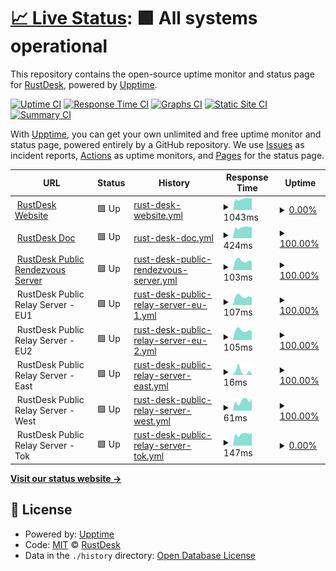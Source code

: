 # [📈 Live Status](https://rustdesk.github.io/uptime): <!--live status--> **🟩 All systems operational**

This repository contains the open-source uptime monitor and status page for [RustDesk](https://rustdesk.com), powered by [Upptime](https://github.com/upptime/upptime).

[![Uptime CI](https://github.com/rustdesk/uptime/workflows/Uptime%20CI/badge.svg)](https://github.com/rustdesk/uptime/actions?query=workflow%3A%22Uptime+CI%22)
[![Response Time CI](https://github.com/rustdesk/uptime/workflows/Response%20Time%20CI/badge.svg)](https://github.com/rustdesk/uptime/actions?query=workflow%3A%22Response+Time+CI%22)
[![Graphs CI](https://github.com/rustdesk/uptime/workflows/Graphs%20CI/badge.svg)](https://github.com/rustdesk/uptime/actions?query=workflow%3A%22Graphs+CI%22)
[![Static Site CI](https://github.com/rustdesk/uptime/workflows/Static%20Site%20CI/badge.svg)](https://github.com/rustdesk/uptime/actions?query=workflow%3A%22Static+Site+CI%22)
[![Summary CI](https://github.com/rustdesk/uptime/workflows/Summary%20CI/badge.svg)](https://github.com/rustdesk/uptime/actions?query=workflow%3A%22Summary+CI%22)

With [Upptime](https://upptime.js.org), you can get your own unlimited and free uptime monitor and status page, powered entirely by a GitHub repository. We use [Issues](https://github.com/rustdesk/uptime/issues) as incident reports, [Actions](https://github.com/rustdesk/uptime/actions) as uptime monitors, and [Pages](https://rustdesk.github.io/uptime) for the status page.

<!--start: status pages-->
<!-- This summary is generated by Upptime (https://github.com/upptime/upptime) -->
<!-- Do not edit this manually, your changes will be overwritten -->
<!-- prettier-ignore -->
| URL | Status | History | Response Time | Uptime |
| --- | ------ | ------- | ------------- | ------ |
| <img alt="" src="https://icons.duckduckgo.com/ip3/rustdesk.com.ico" height="13"> [RustDesk Website](https://rustdesk.com/) | 🟩 Up | [rust-desk-website.yml](https://github.com/rustdesk/uptime/commits/HEAD/history/rust-desk-website.yml) | <details><summary><img alt="Response time graph" src="./graphs/rust-desk-website/response-time-week.png" height="20"> 1043ms</summary><br><a href="https://rustdesk.github.io/uptime/history/rust-desk-website"><img alt="Response time 1034" src="https://img.shields.io/endpoint?url=https%3A%2F%2Fraw.githubusercontent.com%2Frustdesk%2Fuptime%2FHEAD%2Fapi%2Frust-desk-website%2Fresponse-time.json"></a><br><a href="https://rustdesk.github.io/uptime/history/rust-desk-website"><img alt="24-hour response time 1127" src="https://img.shields.io/endpoint?url=https%3A%2F%2Fraw.githubusercontent.com%2Frustdesk%2Fuptime%2FHEAD%2Fapi%2Frust-desk-website%2Fresponse-time-day.json"></a><br><a href="https://rustdesk.github.io/uptime/history/rust-desk-website"><img alt="7-day response time 1043" src="https://img.shields.io/endpoint?url=https%3A%2F%2Fraw.githubusercontent.com%2Frustdesk%2Fuptime%2FHEAD%2Fapi%2Frust-desk-website%2Fresponse-time-week.json"></a><br><a href="https://rustdesk.github.io/uptime/history/rust-desk-website"><img alt="30-day response time 1057" src="https://img.shields.io/endpoint?url=https%3A%2F%2Fraw.githubusercontent.com%2Frustdesk%2Fuptime%2FHEAD%2Fapi%2Frust-desk-website%2Fresponse-time-month.json"></a><br><a href="https://rustdesk.github.io/uptime/history/rust-desk-website"><img alt="1-year response time 1034" src="https://img.shields.io/endpoint?url=https%3A%2F%2Fraw.githubusercontent.com%2Frustdesk%2Fuptime%2FHEAD%2Fapi%2Frust-desk-website%2Fresponse-time-year.json"></a></details> | <details><summary><a href="https://rustdesk.github.io/uptime/history/rust-desk-website">0.00%</a></summary><a href="https://rustdesk.github.io/uptime/history/rust-desk-website"><img alt="All-time uptime 62.24%" src="https://img.shields.io/endpoint?url=https%3A%2F%2Fraw.githubusercontent.com%2Frustdesk%2Fuptime%2FHEAD%2Fapi%2Frust-desk-website%2Fuptime.json"></a><br><a href="https://rustdesk.github.io/uptime/history/rust-desk-website"><img alt="24-hour uptime 0.00%" src="https://img.shields.io/endpoint?url=https%3A%2F%2Fraw.githubusercontent.com%2Frustdesk%2Fuptime%2FHEAD%2Fapi%2Frust-desk-website%2Fuptime-day.json"></a><br><a href="https://rustdesk.github.io/uptime/history/rust-desk-website"><img alt="7-day uptime 0.00%" src="https://img.shields.io/endpoint?url=https%3A%2F%2Fraw.githubusercontent.com%2Frustdesk%2Fuptime%2FHEAD%2Fapi%2Frust-desk-website%2Fuptime-week.json"></a><br><a href="https://rustdesk.github.io/uptime/history/rust-desk-website"><img alt="30-day uptime 0.00%" src="https://img.shields.io/endpoint?url=https%3A%2F%2Fraw.githubusercontent.com%2Frustdesk%2Fuptime%2FHEAD%2Fapi%2Frust-desk-website%2Fuptime-month.json"></a><br><a href="https://rustdesk.github.io/uptime/history/rust-desk-website"><img alt="1-year uptime 62.24%" src="https://img.shields.io/endpoint?url=https%3A%2F%2Fraw.githubusercontent.com%2Frustdesk%2Fuptime%2FHEAD%2Fapi%2Frust-desk-website%2Fuptime-year.json"></a></details>
| <img alt="" src="https://icons.duckduckgo.com/ip3/rustdesk.com.ico" height="13"> [RustDesk Doc](https://rustdesk.com/docs) | 🟩 Up | [rust-desk-doc.yml](https://github.com/rustdesk/uptime/commits/HEAD/history/rust-desk-doc.yml) | <details><summary><img alt="Response time graph" src="./graphs/rust-desk-doc/response-time-week.png" height="20"> 424ms</summary><br><a href="https://rustdesk.github.io/uptime/history/rust-desk-doc"><img alt="Response time 420" src="https://img.shields.io/endpoint?url=https%3A%2F%2Fraw.githubusercontent.com%2Frustdesk%2Fuptime%2FHEAD%2Fapi%2Frust-desk-doc%2Fresponse-time.json"></a><br><a href="https://rustdesk.github.io/uptime/history/rust-desk-doc"><img alt="24-hour response time 444" src="https://img.shields.io/endpoint?url=https%3A%2F%2Fraw.githubusercontent.com%2Frustdesk%2Fuptime%2FHEAD%2Fapi%2Frust-desk-doc%2Fresponse-time-day.json"></a><br><a href="https://rustdesk.github.io/uptime/history/rust-desk-doc"><img alt="7-day response time 424" src="https://img.shields.io/endpoint?url=https%3A%2F%2Fraw.githubusercontent.com%2Frustdesk%2Fuptime%2FHEAD%2Fapi%2Frust-desk-doc%2Fresponse-time-week.json"></a><br><a href="https://rustdesk.github.io/uptime/history/rust-desk-doc"><img alt="30-day response time 424" src="https://img.shields.io/endpoint?url=https%3A%2F%2Fraw.githubusercontent.com%2Frustdesk%2Fuptime%2FHEAD%2Fapi%2Frust-desk-doc%2Fresponse-time-month.json"></a><br><a href="https://rustdesk.github.io/uptime/history/rust-desk-doc"><img alt="1-year response time 420" src="https://img.shields.io/endpoint?url=https%3A%2F%2Fraw.githubusercontent.com%2Frustdesk%2Fuptime%2FHEAD%2Fapi%2Frust-desk-doc%2Fresponse-time-year.json"></a></details> | <details><summary><a href="https://rustdesk.github.io/uptime/history/rust-desk-doc">100.00%</a></summary><a href="https://rustdesk.github.io/uptime/history/rust-desk-doc"><img alt="All-time uptime 91.98%" src="https://img.shields.io/endpoint?url=https%3A%2F%2Fraw.githubusercontent.com%2Frustdesk%2Fuptime%2FHEAD%2Fapi%2Frust-desk-doc%2Fuptime.json"></a><br><a href="https://rustdesk.github.io/uptime/history/rust-desk-doc"><img alt="24-hour uptime 100.00%" src="https://img.shields.io/endpoint?url=https%3A%2F%2Fraw.githubusercontent.com%2Frustdesk%2Fuptime%2FHEAD%2Fapi%2Frust-desk-doc%2Fuptime-day.json"></a><br><a href="https://rustdesk.github.io/uptime/history/rust-desk-doc"><img alt="7-day uptime 100.00%" src="https://img.shields.io/endpoint?url=https%3A%2F%2Fraw.githubusercontent.com%2Frustdesk%2Fuptime%2FHEAD%2Fapi%2Frust-desk-doc%2Fuptime-week.json"></a><br><a href="https://rustdesk.github.io/uptime/history/rust-desk-doc"><img alt="30-day uptime 100.00%" src="https://img.shields.io/endpoint?url=https%3A%2F%2Fraw.githubusercontent.com%2Frustdesk%2Fuptime%2FHEAD%2Fapi%2Frust-desk-doc%2Fuptime-month.json"></a><br><a href="https://rustdesk.github.io/uptime/history/rust-desk-doc"><img alt="1-year uptime 91.98%" src="https://img.shields.io/endpoint?url=https%3A%2F%2Fraw.githubusercontent.com%2Frustdesk%2Fuptime%2FHEAD%2Fapi%2Frust-desk-doc%2Fuptime-year.json"></a></details>
| <img alt="" src="https://icons.duckduckgo.com/ip3/null.ico" height="13"> [RustDesk Public Rendezvous Server](rs-ny.rustdesk.com) | 🟩 Up | [rust-desk-public-rendezvous-server.yml](https://github.com/rustdesk/uptime/commits/HEAD/history/rust-desk-public-rendezvous-server.yml) | <details><summary><img alt="Response time graph" src="./graphs/rust-desk-public-rendezvous-server/response-time-week.png" height="20"> 103ms</summary><br><a href="https://rustdesk.github.io/uptime/history/rust-desk-public-rendezvous-server"><img alt="Response time 129" src="https://img.shields.io/endpoint?url=https%3A%2F%2Fraw.githubusercontent.com%2Frustdesk%2Fuptime%2FHEAD%2Fapi%2Frust-desk-public-rendezvous-server%2Fresponse-time.json"></a><br><a href="https://rustdesk.github.io/uptime/history/rust-desk-public-rendezvous-server"><img alt="24-hour response time 89" src="https://img.shields.io/endpoint?url=https%3A%2F%2Fraw.githubusercontent.com%2Frustdesk%2Fuptime%2FHEAD%2Fapi%2Frust-desk-public-rendezvous-server%2Fresponse-time-day.json"></a><br><a href="https://rustdesk.github.io/uptime/history/rust-desk-public-rendezvous-server"><img alt="7-day response time 103" src="https://img.shields.io/endpoint?url=https%3A%2F%2Fraw.githubusercontent.com%2Frustdesk%2Fuptime%2FHEAD%2Fapi%2Frust-desk-public-rendezvous-server%2Fresponse-time-week.json"></a><br><a href="https://rustdesk.github.io/uptime/history/rust-desk-public-rendezvous-server"><img alt="30-day response time 103" src="https://img.shields.io/endpoint?url=https%3A%2F%2Fraw.githubusercontent.com%2Frustdesk%2Fuptime%2FHEAD%2Fapi%2Frust-desk-public-rendezvous-server%2Fresponse-time-month.json"></a><br><a href="https://rustdesk.github.io/uptime/history/rust-desk-public-rendezvous-server"><img alt="1-year response time 129" src="https://img.shields.io/endpoint?url=https%3A%2F%2Fraw.githubusercontent.com%2Frustdesk%2Fuptime%2FHEAD%2Fapi%2Frust-desk-public-rendezvous-server%2Fresponse-time-year.json"></a></details> | <details><summary><a href="https://rustdesk.github.io/uptime/history/rust-desk-public-rendezvous-server">100.00%</a></summary><a href="https://rustdesk.github.io/uptime/history/rust-desk-public-rendezvous-server"><img alt="All-time uptime 91.56%" src="https://img.shields.io/endpoint?url=https%3A%2F%2Fraw.githubusercontent.com%2Frustdesk%2Fuptime%2FHEAD%2Fapi%2Frust-desk-public-rendezvous-server%2Fuptime.json"></a><br><a href="https://rustdesk.github.io/uptime/history/rust-desk-public-rendezvous-server"><img alt="24-hour uptime 100.00%" src="https://img.shields.io/endpoint?url=https%3A%2F%2Fraw.githubusercontent.com%2Frustdesk%2Fuptime%2FHEAD%2Fapi%2Frust-desk-public-rendezvous-server%2Fuptime-day.json"></a><br><a href="https://rustdesk.github.io/uptime/history/rust-desk-public-rendezvous-server"><img alt="7-day uptime 100.00%" src="https://img.shields.io/endpoint?url=https%3A%2F%2Fraw.githubusercontent.com%2Frustdesk%2Fuptime%2FHEAD%2Fapi%2Frust-desk-public-rendezvous-server%2Fuptime-week.json"></a><br><a href="https://rustdesk.github.io/uptime/history/rust-desk-public-rendezvous-server"><img alt="30-day uptime 100.00%" src="https://img.shields.io/endpoint?url=https%3A%2F%2Fraw.githubusercontent.com%2Frustdesk%2Fuptime%2FHEAD%2Fapi%2Frust-desk-public-rendezvous-server%2Fuptime-month.json"></a><br><a href="https://rustdesk.github.io/uptime/history/rust-desk-public-rendezvous-server"><img alt="1-year uptime 91.56%" src="https://img.shields.io/endpoint?url=https%3A%2F%2Fraw.githubusercontent.com%2Frustdesk%2Fuptime%2FHEAD%2Fapi%2Frust-desk-public-rendezvous-server%2Fuptime-year.json"></a></details>
| <img alt="" src="https://icons.duckduckgo.com/ip3/null.ico" height="13"> RustDesk Public Relay Server - EU1 | 🟩 Up | [rust-desk-public-relay-server-eu-1.yml](https://github.com/rustdesk/uptime/commits/HEAD/history/rust-desk-public-relay-server-eu-1.yml) | <details><summary><img alt="Response time graph" src="./graphs/rust-desk-public-relay-server-eu-1/response-time-week.png" height="20"> 107ms</summary><br><a href="https://rustdesk.github.io/uptime/history/rust-desk-public-relay-server-eu-1"><img alt="Response time 113" src="https://img.shields.io/endpoint?url=https%3A%2F%2Fraw.githubusercontent.com%2Frustdesk%2Fuptime%2FHEAD%2Fapi%2Frust-desk-public-relay-server-eu-1%2Fresponse-time.json"></a><br><a href="https://rustdesk.github.io/uptime/history/rust-desk-public-relay-server-eu-1"><img alt="24-hour response time 93" src="https://img.shields.io/endpoint?url=https%3A%2F%2Fraw.githubusercontent.com%2Frustdesk%2Fuptime%2FHEAD%2Fapi%2Frust-desk-public-relay-server-eu-1%2Fresponse-time-day.json"></a><br><a href="https://rustdesk.github.io/uptime/history/rust-desk-public-relay-server-eu-1"><img alt="7-day response time 107" src="https://img.shields.io/endpoint?url=https%3A%2F%2Fraw.githubusercontent.com%2Frustdesk%2Fuptime%2FHEAD%2Fapi%2Frust-desk-public-relay-server-eu-1%2Fresponse-time-week.json"></a><br><a href="https://rustdesk.github.io/uptime/history/rust-desk-public-relay-server-eu-1"><img alt="30-day response time 106" src="https://img.shields.io/endpoint?url=https%3A%2F%2Fraw.githubusercontent.com%2Frustdesk%2Fuptime%2FHEAD%2Fapi%2Frust-desk-public-relay-server-eu-1%2Fresponse-time-month.json"></a><br><a href="https://rustdesk.github.io/uptime/history/rust-desk-public-relay-server-eu-1"><img alt="1-year response time 113" src="https://img.shields.io/endpoint?url=https%3A%2F%2Fraw.githubusercontent.com%2Frustdesk%2Fuptime%2FHEAD%2Fapi%2Frust-desk-public-relay-server-eu-1%2Fresponse-time-year.json"></a></details> | <details><summary><a href="https://rustdesk.github.io/uptime/history/rust-desk-public-relay-server-eu-1">100.00%</a></summary><a href="https://rustdesk.github.io/uptime/history/rust-desk-public-relay-server-eu-1"><img alt="All-time uptime 99.04%" src="https://img.shields.io/endpoint?url=https%3A%2F%2Fraw.githubusercontent.com%2Frustdesk%2Fuptime%2FHEAD%2Fapi%2Frust-desk-public-relay-server-eu-1%2Fuptime.json"></a><br><a href="https://rustdesk.github.io/uptime/history/rust-desk-public-relay-server-eu-1"><img alt="24-hour uptime 100.00%" src="https://img.shields.io/endpoint?url=https%3A%2F%2Fraw.githubusercontent.com%2Frustdesk%2Fuptime%2FHEAD%2Fapi%2Frust-desk-public-relay-server-eu-1%2Fuptime-day.json"></a><br><a href="https://rustdesk.github.io/uptime/history/rust-desk-public-relay-server-eu-1"><img alt="7-day uptime 100.00%" src="https://img.shields.io/endpoint?url=https%3A%2F%2Fraw.githubusercontent.com%2Frustdesk%2Fuptime%2FHEAD%2Fapi%2Frust-desk-public-relay-server-eu-1%2Fuptime-week.json"></a><br><a href="https://rustdesk.github.io/uptime/history/rust-desk-public-relay-server-eu-1"><img alt="30-day uptime 100.00%" src="https://img.shields.io/endpoint?url=https%3A%2F%2Fraw.githubusercontent.com%2Frustdesk%2Fuptime%2FHEAD%2Fapi%2Frust-desk-public-relay-server-eu-1%2Fuptime-month.json"></a><br><a href="https://rustdesk.github.io/uptime/history/rust-desk-public-relay-server-eu-1"><img alt="1-year uptime 99.04%" src="https://img.shields.io/endpoint?url=https%3A%2F%2Fraw.githubusercontent.com%2Frustdesk%2Fuptime%2FHEAD%2Fapi%2Frust-desk-public-relay-server-eu-1%2Fuptime-year.json"></a></details>
| <img alt="" src="https://icons.duckduckgo.com/ip3/null.ico" height="13"> RustDesk Public Relay Server - EU2 | 🟩 Up | [rust-desk-public-relay-server-eu-2.yml](https://github.com/rustdesk/uptime/commits/HEAD/history/rust-desk-public-relay-server-eu-2.yml) | <details><summary><img alt="Response time graph" src="./graphs/rust-desk-public-relay-server-eu-2/response-time-week.png" height="20"> 105ms</summary><br><a href="https://rustdesk.github.io/uptime/history/rust-desk-public-relay-server-eu-2"><img alt="Response time 112" src="https://img.shields.io/endpoint?url=https%3A%2F%2Fraw.githubusercontent.com%2Frustdesk%2Fuptime%2FHEAD%2Fapi%2Frust-desk-public-relay-server-eu-2%2Fresponse-time.json"></a><br><a href="https://rustdesk.github.io/uptime/history/rust-desk-public-relay-server-eu-2"><img alt="24-hour response time 91" src="https://img.shields.io/endpoint?url=https%3A%2F%2Fraw.githubusercontent.com%2Frustdesk%2Fuptime%2FHEAD%2Fapi%2Frust-desk-public-relay-server-eu-2%2Fresponse-time-day.json"></a><br><a href="https://rustdesk.github.io/uptime/history/rust-desk-public-relay-server-eu-2"><img alt="7-day response time 105" src="https://img.shields.io/endpoint?url=https%3A%2F%2Fraw.githubusercontent.com%2Frustdesk%2Fuptime%2FHEAD%2Fapi%2Frust-desk-public-relay-server-eu-2%2Fresponse-time-week.json"></a><br><a href="https://rustdesk.github.io/uptime/history/rust-desk-public-relay-server-eu-2"><img alt="30-day response time 105" src="https://img.shields.io/endpoint?url=https%3A%2F%2Fraw.githubusercontent.com%2Frustdesk%2Fuptime%2FHEAD%2Fapi%2Frust-desk-public-relay-server-eu-2%2Fresponse-time-month.json"></a><br><a href="https://rustdesk.github.io/uptime/history/rust-desk-public-relay-server-eu-2"><img alt="1-year response time 112" src="https://img.shields.io/endpoint?url=https%3A%2F%2Fraw.githubusercontent.com%2Frustdesk%2Fuptime%2FHEAD%2Fapi%2Frust-desk-public-relay-server-eu-2%2Fresponse-time-year.json"></a></details> | <details><summary><a href="https://rustdesk.github.io/uptime/history/rust-desk-public-relay-server-eu-2">100.00%</a></summary><a href="https://rustdesk.github.io/uptime/history/rust-desk-public-relay-server-eu-2"><img alt="All-time uptime 97.60%" src="https://img.shields.io/endpoint?url=https%3A%2F%2Fraw.githubusercontent.com%2Frustdesk%2Fuptime%2FHEAD%2Fapi%2Frust-desk-public-relay-server-eu-2%2Fuptime.json"></a><br><a href="https://rustdesk.github.io/uptime/history/rust-desk-public-relay-server-eu-2"><img alt="24-hour uptime 100.00%" src="https://img.shields.io/endpoint?url=https%3A%2F%2Fraw.githubusercontent.com%2Frustdesk%2Fuptime%2FHEAD%2Fapi%2Frust-desk-public-relay-server-eu-2%2Fuptime-day.json"></a><br><a href="https://rustdesk.github.io/uptime/history/rust-desk-public-relay-server-eu-2"><img alt="7-day uptime 100.00%" src="https://img.shields.io/endpoint?url=https%3A%2F%2Fraw.githubusercontent.com%2Frustdesk%2Fuptime%2FHEAD%2Fapi%2Frust-desk-public-relay-server-eu-2%2Fuptime-week.json"></a><br><a href="https://rustdesk.github.io/uptime/history/rust-desk-public-relay-server-eu-2"><img alt="30-day uptime 100.00%" src="https://img.shields.io/endpoint?url=https%3A%2F%2Fraw.githubusercontent.com%2Frustdesk%2Fuptime%2FHEAD%2Fapi%2Frust-desk-public-relay-server-eu-2%2Fuptime-month.json"></a><br><a href="https://rustdesk.github.io/uptime/history/rust-desk-public-relay-server-eu-2"><img alt="1-year uptime 97.60%" src="https://img.shields.io/endpoint?url=https%3A%2F%2Fraw.githubusercontent.com%2Frustdesk%2Fuptime%2FHEAD%2Fapi%2Frust-desk-public-relay-server-eu-2%2Fuptime-year.json"></a></details>
| <img alt="" src="https://icons.duckduckgo.com/ip3/null.ico" height="13"> RustDesk Public Relay Server - East | 🟩 Up | [rust-desk-public-relay-server-east.yml](https://github.com/rustdesk/uptime/commits/HEAD/history/rust-desk-public-relay-server-east.yml) | <details><summary><img alt="Response time graph" src="./graphs/rust-desk-public-relay-server-east/response-time-week.png" height="20"> 16ms</summary><br><a href="https://rustdesk.github.io/uptime/history/rust-desk-public-relay-server-east"><img alt="Response time 32" src="https://img.shields.io/endpoint?url=https%3A%2F%2Fraw.githubusercontent.com%2Frustdesk%2Fuptime%2FHEAD%2Fapi%2Frust-desk-public-relay-server-east%2Fresponse-time.json"></a><br><a href="https://rustdesk.github.io/uptime/history/rust-desk-public-relay-server-east"><img alt="24-hour response time 5" src="https://img.shields.io/endpoint?url=https%3A%2F%2Fraw.githubusercontent.com%2Frustdesk%2Fuptime%2FHEAD%2Fapi%2Frust-desk-public-relay-server-east%2Fresponse-time-day.json"></a><br><a href="https://rustdesk.github.io/uptime/history/rust-desk-public-relay-server-east"><img alt="7-day response time 16" src="https://img.shields.io/endpoint?url=https%3A%2F%2Fraw.githubusercontent.com%2Frustdesk%2Fuptime%2FHEAD%2Fapi%2Frust-desk-public-relay-server-east%2Fresponse-time-week.json"></a><br><a href="https://rustdesk.github.io/uptime/history/rust-desk-public-relay-server-east"><img alt="30-day response time 17" src="https://img.shields.io/endpoint?url=https%3A%2F%2Fraw.githubusercontent.com%2Frustdesk%2Fuptime%2FHEAD%2Fapi%2Frust-desk-public-relay-server-east%2Fresponse-time-month.json"></a><br><a href="https://rustdesk.github.io/uptime/history/rust-desk-public-relay-server-east"><img alt="1-year response time 32" src="https://img.shields.io/endpoint?url=https%3A%2F%2Fraw.githubusercontent.com%2Frustdesk%2Fuptime%2FHEAD%2Fapi%2Frust-desk-public-relay-server-east%2Fresponse-time-year.json"></a></details> | <details><summary><a href="https://rustdesk.github.io/uptime/history/rust-desk-public-relay-server-east">100.00%</a></summary><a href="https://rustdesk.github.io/uptime/history/rust-desk-public-relay-server-east"><img alt="All-time uptime 100.00%" src="https://img.shields.io/endpoint?url=https%3A%2F%2Fraw.githubusercontent.com%2Frustdesk%2Fuptime%2FHEAD%2Fapi%2Frust-desk-public-relay-server-east%2Fuptime.json"></a><br><a href="https://rustdesk.github.io/uptime/history/rust-desk-public-relay-server-east"><img alt="24-hour uptime 100.00%" src="https://img.shields.io/endpoint?url=https%3A%2F%2Fraw.githubusercontent.com%2Frustdesk%2Fuptime%2FHEAD%2Fapi%2Frust-desk-public-relay-server-east%2Fuptime-day.json"></a><br><a href="https://rustdesk.github.io/uptime/history/rust-desk-public-relay-server-east"><img alt="7-day uptime 100.00%" src="https://img.shields.io/endpoint?url=https%3A%2F%2Fraw.githubusercontent.com%2Frustdesk%2Fuptime%2FHEAD%2Fapi%2Frust-desk-public-relay-server-east%2Fuptime-week.json"></a><br><a href="https://rustdesk.github.io/uptime/history/rust-desk-public-relay-server-east"><img alt="30-day uptime 100.00%" src="https://img.shields.io/endpoint?url=https%3A%2F%2Fraw.githubusercontent.com%2Frustdesk%2Fuptime%2FHEAD%2Fapi%2Frust-desk-public-relay-server-east%2Fuptime-month.json"></a><br><a href="https://rustdesk.github.io/uptime/history/rust-desk-public-relay-server-east"><img alt="1-year uptime 100.00%" src="https://img.shields.io/endpoint?url=https%3A%2F%2Fraw.githubusercontent.com%2Frustdesk%2Fuptime%2FHEAD%2Fapi%2Frust-desk-public-relay-server-east%2Fuptime-year.json"></a></details>
| <img alt="" src="https://icons.duckduckgo.com/ip3/null.ico" height="13"> RustDesk Public Relay Server - West | 🟩 Up | [rust-desk-public-relay-server-west.yml](https://github.com/rustdesk/uptime/commits/HEAD/history/rust-desk-public-relay-server-west.yml) | <details><summary><img alt="Response time graph" src="./graphs/rust-desk-public-relay-server-west/response-time-week.png" height="20"> 61ms</summary><br><a href="https://rustdesk.github.io/uptime/history/rust-desk-public-relay-server-west"><img alt="Response time 57" src="https://img.shields.io/endpoint?url=https%3A%2F%2Fraw.githubusercontent.com%2Frustdesk%2Fuptime%2FHEAD%2Fapi%2Frust-desk-public-relay-server-west%2Fresponse-time.json"></a><br><a href="https://rustdesk.github.io/uptime/history/rust-desk-public-relay-server-west"><img alt="24-hour response time 76" src="https://img.shields.io/endpoint?url=https%3A%2F%2Fraw.githubusercontent.com%2Frustdesk%2Fuptime%2FHEAD%2Fapi%2Frust-desk-public-relay-server-west%2Fresponse-time-day.json"></a><br><a href="https://rustdesk.github.io/uptime/history/rust-desk-public-relay-server-west"><img alt="7-day response time 61" src="https://img.shields.io/endpoint?url=https%3A%2F%2Fraw.githubusercontent.com%2Frustdesk%2Fuptime%2FHEAD%2Fapi%2Frust-desk-public-relay-server-west%2Fresponse-time-week.json"></a><br><a href="https://rustdesk.github.io/uptime/history/rust-desk-public-relay-server-west"><img alt="30-day response time 63" src="https://img.shields.io/endpoint?url=https%3A%2F%2Fraw.githubusercontent.com%2Frustdesk%2Fuptime%2FHEAD%2Fapi%2Frust-desk-public-relay-server-west%2Fresponse-time-month.json"></a><br><a href="https://rustdesk.github.io/uptime/history/rust-desk-public-relay-server-west"><img alt="1-year response time 57" src="https://img.shields.io/endpoint?url=https%3A%2F%2Fraw.githubusercontent.com%2Frustdesk%2Fuptime%2FHEAD%2Fapi%2Frust-desk-public-relay-server-west%2Fresponse-time-year.json"></a></details> | <details><summary><a href="https://rustdesk.github.io/uptime/history/rust-desk-public-relay-server-west">100.00%</a></summary><a href="https://rustdesk.github.io/uptime/history/rust-desk-public-relay-server-west"><img alt="All-time uptime 100.00%" src="https://img.shields.io/endpoint?url=https%3A%2F%2Fraw.githubusercontent.com%2Frustdesk%2Fuptime%2FHEAD%2Fapi%2Frust-desk-public-relay-server-west%2Fuptime.json"></a><br><a href="https://rustdesk.github.io/uptime/history/rust-desk-public-relay-server-west"><img alt="24-hour uptime 100.00%" src="https://img.shields.io/endpoint?url=https%3A%2F%2Fraw.githubusercontent.com%2Frustdesk%2Fuptime%2FHEAD%2Fapi%2Frust-desk-public-relay-server-west%2Fuptime-day.json"></a><br><a href="https://rustdesk.github.io/uptime/history/rust-desk-public-relay-server-west"><img alt="7-day uptime 100.00%" src="https://img.shields.io/endpoint?url=https%3A%2F%2Fraw.githubusercontent.com%2Frustdesk%2Fuptime%2FHEAD%2Fapi%2Frust-desk-public-relay-server-west%2Fuptime-week.json"></a><br><a href="https://rustdesk.github.io/uptime/history/rust-desk-public-relay-server-west"><img alt="30-day uptime 100.00%" src="https://img.shields.io/endpoint?url=https%3A%2F%2Fraw.githubusercontent.com%2Frustdesk%2Fuptime%2FHEAD%2Fapi%2Frust-desk-public-relay-server-west%2Fuptime-month.json"></a><br><a href="https://rustdesk.github.io/uptime/history/rust-desk-public-relay-server-west"><img alt="1-year uptime 100.00%" src="https://img.shields.io/endpoint?url=https%3A%2F%2Fraw.githubusercontent.com%2Frustdesk%2Fuptime%2FHEAD%2Fapi%2Frust-desk-public-relay-server-west%2Fuptime-year.json"></a></details>
| <img alt="" src="https://icons.duckduckgo.com/ip3/null.ico" height="13"> RustDesk Public Relay Server - Tok | 🟩 Up | [rust-desk-public-relay-server-tok.yml](https://github.com/rustdesk/uptime/commits/HEAD/history/rust-desk-public-relay-server-tok.yml) | <details><summary><img alt="Response time graph" src="./graphs/rust-desk-public-relay-server-tok/response-time-week.png" height="20"> 147ms</summary><br><a href="https://rustdesk.github.io/uptime/history/rust-desk-public-relay-server-tok"><img alt="Response time 141" src="https://img.shields.io/endpoint?url=https%3A%2F%2Fraw.githubusercontent.com%2Frustdesk%2Fuptime%2FHEAD%2Fapi%2Frust-desk-public-relay-server-tok%2Fresponse-time.json"></a><br><a href="https://rustdesk.github.io/uptime/history/rust-desk-public-relay-server-tok"><img alt="24-hour response time 158" src="https://img.shields.io/endpoint?url=https%3A%2F%2Fraw.githubusercontent.com%2Frustdesk%2Fuptime%2FHEAD%2Fapi%2Frust-desk-public-relay-server-tok%2Fresponse-time-day.json"></a><br><a href="https://rustdesk.github.io/uptime/history/rust-desk-public-relay-server-tok"><img alt="7-day response time 147" src="https://img.shields.io/endpoint?url=https%3A%2F%2Fraw.githubusercontent.com%2Frustdesk%2Fuptime%2FHEAD%2Fapi%2Frust-desk-public-relay-server-tok%2Fresponse-time-week.json"></a><br><a href="https://rustdesk.github.io/uptime/history/rust-desk-public-relay-server-tok"><img alt="30-day response time 146" src="https://img.shields.io/endpoint?url=https%3A%2F%2Fraw.githubusercontent.com%2Frustdesk%2Fuptime%2FHEAD%2Fapi%2Frust-desk-public-relay-server-tok%2Fresponse-time-month.json"></a><br><a href="https://rustdesk.github.io/uptime/history/rust-desk-public-relay-server-tok"><img alt="1-year response time 141" src="https://img.shields.io/endpoint?url=https%3A%2F%2Fraw.githubusercontent.com%2Frustdesk%2Fuptime%2FHEAD%2Fapi%2Frust-desk-public-relay-server-tok%2Fresponse-time-year.json"></a></details> | <details><summary><a href="https://rustdesk.github.io/uptime/history/rust-desk-public-relay-server-tok">0.00%</a></summary><a href="https://rustdesk.github.io/uptime/history/rust-desk-public-relay-server-tok"><img alt="All-time uptime 56.82%" src="https://img.shields.io/endpoint?url=https%3A%2F%2Fraw.githubusercontent.com%2Frustdesk%2Fuptime%2FHEAD%2Fapi%2Frust-desk-public-relay-server-tok%2Fuptime.json"></a><br><a href="https://rustdesk.github.io/uptime/history/rust-desk-public-relay-server-tok"><img alt="24-hour uptime 0.00%" src="https://img.shields.io/endpoint?url=https%3A%2F%2Fraw.githubusercontent.com%2Frustdesk%2Fuptime%2FHEAD%2Fapi%2Frust-desk-public-relay-server-tok%2Fuptime-day.json"></a><br><a href="https://rustdesk.github.io/uptime/history/rust-desk-public-relay-server-tok"><img alt="7-day uptime 0.00%" src="https://img.shields.io/endpoint?url=https%3A%2F%2Fraw.githubusercontent.com%2Frustdesk%2Fuptime%2FHEAD%2Fapi%2Frust-desk-public-relay-server-tok%2Fuptime-week.json"></a><br><a href="https://rustdesk.github.io/uptime/history/rust-desk-public-relay-server-tok"><img alt="30-day uptime 0.00%" src="https://img.shields.io/endpoint?url=https%3A%2F%2Fraw.githubusercontent.com%2Frustdesk%2Fuptime%2FHEAD%2Fapi%2Frust-desk-public-relay-server-tok%2Fuptime-month.json"></a><br><a href="https://rustdesk.github.io/uptime/history/rust-desk-public-relay-server-tok"><img alt="1-year uptime 56.82%" src="https://img.shields.io/endpoint?url=https%3A%2F%2Fraw.githubusercontent.com%2Frustdesk%2Fuptime%2FHEAD%2Fapi%2Frust-desk-public-relay-server-tok%2Fuptime-year.json"></a></details>

<!--end: status pages-->

[**Visit our status website →**](https://rustdesk.github.io/uptime)

## 📄 License

- Powered by: [Upptime](https://github.com/upptime/upptime)
- Code: [MIT](./LICENSE) © [RustDesk](https://rustdesk.com)
- Data in the `./history` directory: [Open Database License](https://opendatacommons.org/licenses/odbl/1-0/)
